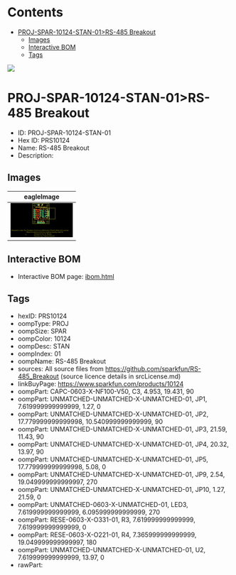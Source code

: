 



Contents
========

* [PROJ-SPAR-10124-STAN-01>RS-485 Breakout](#proj-spar-10124-stan-01rs-485-breakout)
	* [Images](#images)
	* [Interactive BOM](#interactive-bom)
	* [Tags](#tags)
  
![][im]
# PROJ-SPAR-10124-STAN-01>RS-485 Breakout

- ID: PROJ-SPAR-10124-STAN-01
- Hex ID: PRS10124
- Name: RS-485 Breakout
- Description: 

## Images
  
  

|eagleImage|
| :---: |
|[![eagleImage](eagleImage_140.png)](eagleImage_600.png)|

## Interactive BOM

- Interactive BOM page: [ibom.html](kicad/bom/ibom.html)

## Tags

- hexID: PRS10124
- oompType: PROJ
- oompSize: SPAR
- oompColor: 10124
- oompDesc: STAN
- oompIndex: 01
- oompName: RS-485 Breakout
- sources: All source files from https://github.com/sparkfun/RS-485_Breakout (source licence details in srcLicense.md)
- linkBuyPage: https://www.sparkfun.com/products/10124
- oompPart: CAPC-0603-X-NF100-V50, C3, 4.953, 19.431, 90
- oompPart: UNMATCHED-UNMATCHED-X-UNMATCHED-01, JP1, 7.619999999999999, 1.27, 0
- oompPart: UNMATCHED-UNMATCHED-X-UNMATCHED-01, JP2, 17.779999999999998, 10.540999999999999, 90
- oompPart: UNMATCHED-UNMATCHED-X-UNMATCHED-01, JP3, 21.59, 11.43, 90
- oompPart: UNMATCHED-UNMATCHED-X-UNMATCHED-01, JP4, 20.32, 13.97, 90
- oompPart: UNMATCHED-UNMATCHED-X-UNMATCHED-01, JP5, 17.779999999999998, 5.08, 0
- oompPart: UNMATCHED-UNMATCHED-X-UNMATCHED-01, JP9, 2.54, 19.049999999999997, 270
- oompPart: UNMATCHED-UNMATCHED-X-UNMATCHED-01, JP10, 1.27, 21.59, 0
- oompPart: UNMATCHED-0603-X-UNMATCHED-01, LED3, 7.619999999999999, 6.095999999999999, 270
- oompPart: RESE-0603-X-O331-01, R3, 7.619999999999999, 7.619999999999999, 0
- oompPart: RESE-0603-X-O221-01, R4, 7.365999999999999, 19.049999999999997, 180
- oompPart: UNMATCHED-UNMATCHED-X-UNMATCHED-01, U2, 7.619999999999999, 13.97, 0
- rawPart: 



[im]: eagleImage_450.png
